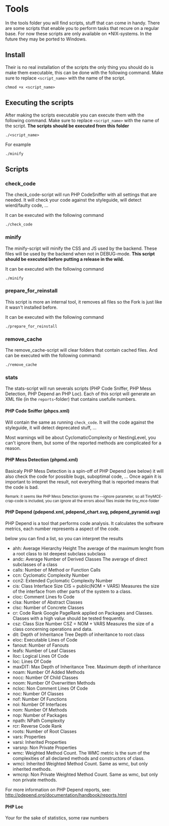 # Tools
In the tools folder you will find scripts, stuff that can come in handy.
There are some scripts that enable you to perform tasks that recure on a regular base. For now these scripts are only available on *NIX-systems. In the future they may be ported to Windows.

## Install
Their is no real installation of the scripts the only thing you should do is make them executable, this can be done with the following command. Make sure to replace `<script_name>` with the name of the script.

	chmod +x <script_name>

## Executing the scripts
After making the scripts executable you can execute them with the following command. Make sure to replace `<script_name>` with the name of the script. **The scripts should be executed from this folder**

	./<script_name>
	
For example

	./minify

## Scripts

### check_code
The check_code-script will run PHP CodeSniffer with all settings that are needed. It will check your code against the styleguide, will detect wierd/faulty code, ...

It can be executed with the following command

	./check_code

### minify
The minify-script will minify the CSS and JS used by the backend. These files will be used by the backend when not in DEBUG-mode.
**This script should be executed before putting a release in the wild.**

It can be executed with the following command

	./minify

### prepare_for_reinstall
This script is more an internal tool, it removes all files so the Fork is just like it wasn't installed before.

It can be executed with the following command

	./prepare_for_reinstall

### remove_cache
The remove_cache-script will clear folders that contain cached files. And can be executed with the following command:

	./remove_cache


### stats
The stats-script will run severals scripts (PHP Code Sniffer, PHP Mess Detection, PHP Depend an PHP Loc). Each of this script will generate an XML file (in the `reports`-folder) that contains usefulle numbers.

#### PHP Code Sniffer (phpcs.xml)
Will contain the same as running `check_code`. It will the code against the styleguide, it will detect deprecated stuff, ... 

Most warnings will be about CyclomaticComplexity or NestingLevel, you can't ignore them, but some of the reported methods are complicated for a reason.

#### PHP Mess Detection (phpmd.xml)
Basicaly PHP Mess Detection is a spin-off of PHP Depend (see below) it will also check the code for possible bugs, suboptimal code, ... Once again it is important to intepret the result, not everything that is reported means that the code is bad.

<small>Remark: it seems like PHP Mess Detection ignores the --ignore parameter, so all TinyMCE-crap-code is included, you can ignore all the errors about files inside the tiny_mce-folder</small>

#### PHP Depend (pdepend.xml, pdepend_chart.svg, pdepend_pyramid.svg)
PHP Depend is a tool that performs code analysis. It calculates the software metrics, each number represents a aspect of the code.

below you can find a list, so you can interpret the results

* ahh:    Average Hierarchy Height	The average of the maximum lenght from a root class to ist deepest subclass subclass
* andc:	  Average Number of Derived Classes	The average of direct subclasses of a class
* calls:  Number of Method or Function Calls
* ccn:    Cyclomatic Complexity Number
* ccn2:   Extended Cyclomatic Complexity Number
* cis:    Class Interface Size	CIS = public(NOM + VARS) Measures the size of the interface from other parts of the system to a class.
* cloc:   Comment Lines fo Code
* clsa:   Number of Abstract Classes
* clsc:   Number of Concrete Classes
* cr:     Code Rank Google PageRank applied on Packages and Classes. Classes with a high value should be tested frequently.
* csz:    Class Size Number 	CSZ = NOM + VARS Measures the size of a class concerning operations and data.
* dit:    Depth of Inheritance Tree Depth of inheritance to root class
* eloc:   Executable Lines of Code
* fanout: Number of Fanouts
* leafs:  Number of Leaf Classes
* lloc:   Logical Lines Of Code
* loc:    Lines Of Code
* maxDIT: Max Depth of Inheritance Tree. Maximum depth of inheritance
* noam:   Number Of Added Methods
* nocc:   Number Of Child Classes
* noom:   Number Of Overwritten Methods
* ncloc:  Non Comment Lines Of Code
* noc:    Number Of Classes
* nof:    Number Of Functions
* noi:    Number Of Interfaces
* nom:    Number Of Methods
* nop:    Number of Packages
* npath:  NPath Complexity
* rcr:    Reverse Code Rank
* roots:  Number of Root Classes
* vars:   Properties
* varsi:  Inherited Properties
* varsnp: Non Private Properties
* wmc:    Weighted Method Count. The WMC metric is the sum of the complexities of all declared methods and constructors of class.
* wmci:   Inherited Weighted Method Count. Same as wmc, but only inherited methods.
* wmcnp:  Non Private Weighted Method Count. Same as wmc, but only non private methods.

For more information on PHP Depend reports, see: http://pdepend.org/documentation/handbook/reports.html

#### PHP Loc
Your for the sake of statistics, some raw numbers
